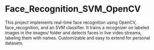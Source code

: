 # Face_Recognition_SVM_OpenCV
This project implements real-time face recognition using OpenCV, face_recognition, and an SVM classifier. It trains a recognizer on labeled images in the images/ folder and detects faces in live video streams, labeling them with names. Customizable and easy to extend for personal datasets.
